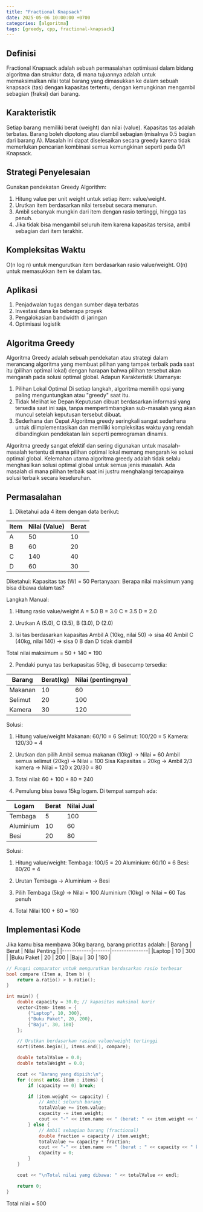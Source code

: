```yaml
---
title: "Fractional Knapsack"
date: 2025-05-06 10:00:00 +0700
categories: [algoritma]
tags: [greedy, cpp, fractional-knapsack]
---
```



## Definisi
Fractional Knapsack adalah sebuah permasalahan optimisasi dalam bidang algoritma dan struktur data, di mana tujuannya adalah untuk memaksimalkan nilai total barang yang dimasukkan ke dalam sebuah knapsack (tas) dengan kapasitas tertentu, dengan kemungkinan mengambil sebagian (fraksi) dari barang.


## Karakteristik
Setiap barang memiliki berat (weight) dan nilai (value). Kapasitas tas adalah terbatas. Barang boleh dipotong atau diambil sebagian (misalnya 0.5 bagian dari barang A). Masalah ini dapat diselesaikan secara greedy karena tidak memerlukan pencarian kombinasi semua kemungkinan seperti pada 0/1 Knapsack.


## Strategi Penyelesaian
Gunakan pendekatan Greedy Algorithm:
1. Hitung value per unit weight untuk setiap item: value/weight.
2. Urutkan item berdasarkan nilai tersebut secara menurun.
3. Ambil sebanyak mungkin dari item dengan rasio tertinggi, hingga tas penuh.
4. Jika tidak bisa mengambil seluruh item karena kapasitas tersisa, ambil sebagian dari item terakhir.

## Kompleksitas Waktu
O(n log n) untuk mengurutkan item berdasarkan rasio value/weight.
O(n) untuk memasukkan item ke dalam tas.

## Aplikasi
1. Penjadwalan tugas dengan sumber daya terbatas
2. Investasi dana ke beberapa proyek 
3. Pengalokasian bandwidth di jaringan 
4. Optimisasi logistik


## Algoritma Greedy
Algoritma Greedy adalah sebuah pendekatan atau strategi dalam merancang algoritma yang membuat pilihan yang tampak terbaik pada saat itu (pilihan optimal lokal) dengan harapan bahwa pilihan tersebut akan mengarah pada solusi optimal global.
Adapun Karakteristik Utamanya:
1. Pilihan Lokal Optimal
Di setiap langkah, algoritma memilih opsi yang paling menguntungkan atau "greedy" saat itu.
2. Tidak Melihat ke Depan
Keputusan dibuat berdasarkan informasi yang tersedia saat ini saja, tanpa mempertimbangkan sub-masalah yang akan muncul setelah keputusan tersebut dibuat.
3. Sederhana dan Cepat
Algoritma greedy seringkali sangat sederhana untuk diimplementasikan dan memiliki kompleksitas waktu yang rendah dibandingkan pendekatan lain seperti pemrograman dinamis.

Algoritma greedy sangat efektif dan sering digunakan untuk masalah-masalah tertentu di mana pilihan optimal lokal memang mengarah ke solusi optimal global. Kelemahan utama algoritma greedy adalah tidak selalu menghasilkan solusi optimal global untuk semua jenis masalah. Ada masalah di mana pilihan terbaik saat ini justru menghalangi tercapainya solusi terbaik secara keseluruhan.

## Permasalahan
1. Diketahui ada 4 item dengan data berikut:

| Item | Nilai (Value) | Berat |
|------|---------------|-------|
| A    | 50            | 10    |
| B    | 60            | 20    |
| C    | 140           | 40    |
| D    | 60            | 30    |

Diketahui: Kapasitas tas (W) = 50
Pertanyaan: Berapa nilai maksimum yang bisa dibawa dalam tas?

Langkah Manual:
1. Hitung rasio value/weight
    A = 5.0
    B = 3.0
    C = 3.5
    D = 2.0

2. Urutkan
    A (5.0), C (3.5), B (3.0), D (2.0)

3. Isi tas berdasarkan kapasitas
    Ambil A (10kg, nilai 50) -> sisa 40
    Ambil C (40kg, nilai 140) -> sisa 0
    B dan D tidak diambil

Total nilai maksimum = 50 + 140 = 190


2. Pendaki punya tas berkapasitas 50kg, di basecamp tersedia:

| Barang  | Berat(kg) | Nilai (pentingnya) |
|---------|-----------|--------------------|
| Makanan | 10        | 60                 |
| Selimut | 20        | 100                |
| Kamera  | 30        | 120                |

Solusi:
1. Hitung value/weight
    Makanan: 60/10 = 6
    Selimut: 100/20 = 5
    Kamera: 120/30 = 4

2. Urutkan dan pilih
    Ambil semua makanan (10kg) -> Nilai = 60
    Ambil semua selimut (20kg) -> Nilai = 100
    Sisa Kapasitas = 20kg -> Ambil 2/3 kamera -> Nilai = 120 x 20/30 = 80

3. Total nilai: 60 + 100 + 80 = 240


3. Pemulung bisa bawa 15kg logam. Di tempat sampah ada:

| Logam     | Berat | Nilai Jual |
|-----------|-------|------------|
|Tembaga    |5      |    100     |
|Aluminium  |10     |    60      |
|Besi       |20     |    80      |

Solusi:
1. Hitung value/weight:
    Tembaga: 100/5 = 20
    Aluminium: 60/10 = 6
    Besi: 80/20 = 4

2. Urutan
    Tembaga ->  Aluminium -> Besi

3. Pilih
    Tembaga (5kg) -> Nilai = 100
    Aluminium (10kg) -> Nilai = 60
    Tas penuh

4. Total Nilai
    100 + 60 = 160


## Implementasi Kode

Jika kamu bisa membawa 30kg barang, barang priotitas adalah:
| Barang     | Berat | Nilai Penting |
|------------|-------|---------------|
|Laptop      |   10  |     300       |
|Buku Paket  |   20  |     200       |
|Baju        |   30  |     180       |


``` c++
// Fungsi comparator untuk mengurutkan berdasarkan rasio terbesar
bool compare (Item a, Item b) {
    return a.ratio() > b.ratio();
}

int main() {
    double capacity = 30.0; // kapasitas maksimal kurir
    vector<Item> items = {
        {"Laptop", 10, 300},
        {"Buku Paket", 20, 200},
        {"Baju", 30, 180}
    };

    // Urutkan berdasarkan rasion value/weight tertinggi
    sort(items.begin(), items.end(), compare);

    double totalValue = 0.0;
    double totalWeight = 0.0;

    cout << "Barang yang dipiih:\n";
    for (const auto& item : items) {
        if (capacity == 0) break;

        if (item.weight <= capacity) {
            // Ambil seluruh barang
            totalValue += item.value;
            capacity -= item.weight;
            cout << "-" << item.name << " (berat: " << item.weight << " kg, nilai: " << item.value << ")\n";
        } else {
            // Ambil sebagian barang (fractional)
            double fraction = capacity / item.weight;
            totalValue += capacity * fraction;
            cout << "-" << item.name << " (berat : " << capacity << " kg dari " << item.weight << " kg, nilai:  " << item.value * fraction << ")\n";
            capacity = 0;
        }
    }

    cout << "\nTotal nilai yang dibawa: " << totalValue << endl;

    return 0;
}
```

Total nilai = 500